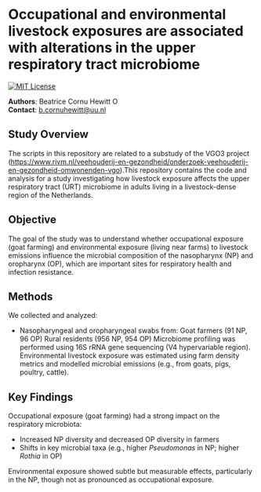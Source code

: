 # Occupational and environmental livestock exposures are associated with alterations in the upper respiratory tract microbiome 
[![MIT License](https://img.shields.io/badge/License-MIT-blue.svg)](https://opensource.org/licenses/MIT)

**Authors**: Beatrice Cornu Hewitt <a href="https://orcid.org/0000-0002-4594-4393" target="orcid.widget" rel="noopener noreferrer" style="vertical-align:top;"><img src="https://orcid.org/sites/default/files/images/orcid_16x16.png" style="width:1em;margin-right:.5em;" alt="ORCID iD icon"></a><br>
**Contact**: b.cornuhewitt@uu.nl<br>

## Study Overview
The scripts in this repository are related to a substudy of the VGO3 project (https://www.rivm.nl/veehouderij-en-gezondheid/onderzoek-veehouderij-en-gezondheid-omwonenden-vgo).This repository contains the code and analysis for a study investigating how livestock exposure affects the upper respiratory tract (URT) microbiome in adults living in a livestock-dense region of the Netherlands.

## Objective
The goal of the study was to understand whether occupational exposure (goat farming) and environmental exposure (living near farms) to livestock emissions influence the microbial composition of the nasopharynx (NP) and oropharynx (OP), which are important sites for respiratory health and infection resistance.

## Methods
We collected and analyzed:
- Nasopharyngeal and oropharyngeal swabs from:
      Goat farmers (91 NP, 96 OP)
      Rural residents (956 NP, 954 OP)
Microbiome profiling was performed using 16S rRNA gene sequencing (V4 hypervariable region).
Environmental livestock exposure was estimated using farm density metrics and modelled microbial emissions (e.g., from goats, pigs, poultry, cattle).

## Key Findings
Occupational exposure (goat farming) had a strong impact on the respiratory microbiota:
- Increased NP diversity and decreased OP diversity in farmers
- Shifts in key microbial taxa (e.g., higher _Pseudomonas_ in NP; higher _Rothia_ in OP)

Environmental exposure showed subtle but measurable effects, particularly in the NP, though not as pronounced as occupational exposure.

